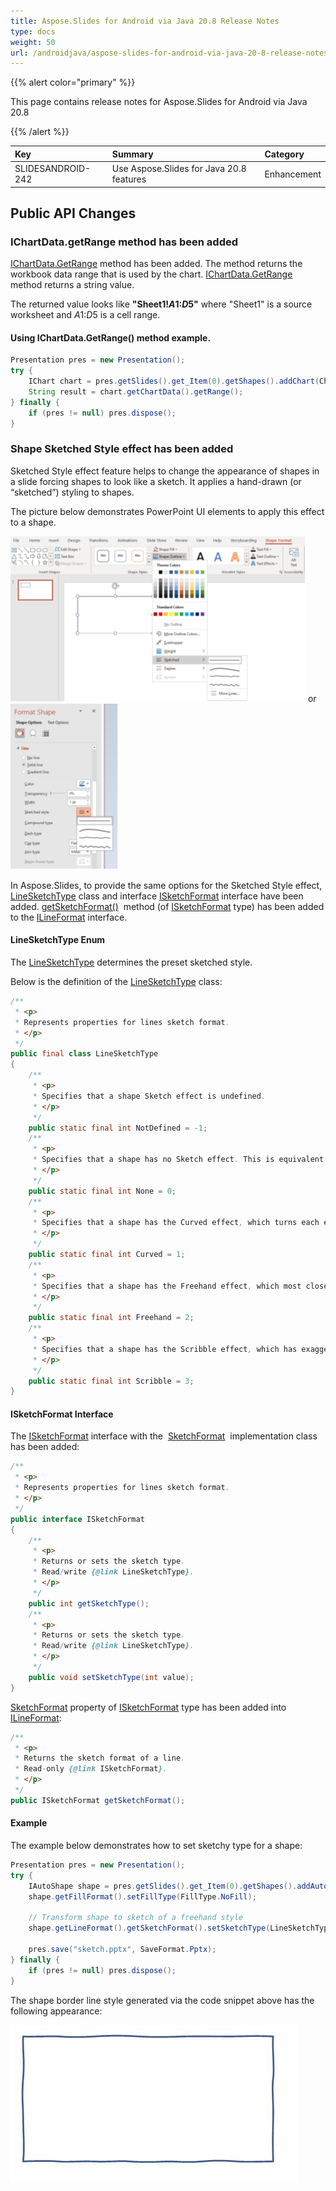 ```yaml
---
title: Aspose.Slides for Android via Java 20.8 Release Notes
type: docs
weight: 50
url: /androidjava/aspose-slides-for-android-via-java-20-8-release-notes/
---
```


{{% alert color="primary" %}} 

This page contains release notes for Aspose.Slides for Android via Java 20.8

{{% /alert %}} 

|**Key**|**Summary**|**Category**|
| :- | :- | :- |
|SLIDESANDROID-242|Use Aspose.Slides for Java 20.8 features|Enhancement|


## **Public API Changes**

### **IChartData.getRange method has been added**

[IChartData.GetRange](https://reference.aspose.com/slides/androidjava/com.aspose.slides/IChartData#getRange--) method has been added. 
The method returns the workbook data range that is used by the chart. [IChartData.GetRange](https://reference.aspose.com/slides/androidjava/com.aspose.slides/IChartData#getRange--) method returns a string value. 

The returned value looks like **"Sheet1!$A$1:$D$5"** where "Sheet1" is a source worksheet and $A$1:$D$5 is a cell range. 

#### Using IChartData.GetRange() method example.

``` java  
Presentation pres = new Presentation();
try {
    IChart chart = pres.getSlides().get_Item(0).getShapes().addChart(ChartType.ClusteredColumn, 10, 10, 400, 300);
    String result = chart.getChartData().getRange();
} finally {
    if (pres != null) pres.dispose();
}
```

### **Shape Sketched Style effect has been added**
Sketched Style effect feature helps to change the appearance of shapes in a slide forcing shapes to look like a sketch. 
It applies a hand-drawn (or “sketched”) styling to shapes.

The picture below demonstrates PowerPoint UI elements to apply this effect to a shape.

![todo:image_alt_text](aspose-slides-for-android-via-java-20-8-release-notes_1.png) or ![todo:image_alt_text](aspose-slides-for-android-via-java-20-8-release-notes_2.png)

In Aspose.Slides, to provide the same options for the Sketched Style effect, [LineSketchType](https://reference.aspose.com/slides/androidjava/com.aspose.slides/LineSketchType) class 
and interface [ISketchFormat](https://reference.aspose.com/slides/androidjava/com.aspose.slides/ISketchFormat) 
interface have been added. [getSketchFormat()](https://reference.aspose.com/slides/androidjava/com.aspose.slides/ILineFormat#getSketchFormat--) 
method (of [ISketchFormat](https://reference.aspose.com/slides/androidjava/com.aspose.slides/ISketchFormat) type) has been added to the 
[ILineFormat](https://reference.aspose.com/slides/androidjava/com.aspose.slides/ILineFormat) interface.

#### **LineSketchType Enum**

The [LineSketchType](https://reference.aspose.com/slides/androidjava/com.aspose.slides/LineSketchType) determines the preset sketched style.

Below is the definition of the [LineSketchType](https://reference.aspose.com/slides/androidjava/com.aspose.slides/LineSketchType) class: 

```java 
/**
 * <p>
 * Represents properties for lines sketch format.
 * </p>
 */
public final class LineSketchType
{
    /**
     * <p>
     * Specifies that a shape Sketch effect is undefined. 
     * </p>
     */
    public static final int NotDefined = -1;
    /**
     * <p>
     * Specifies that a shape has no Sketch effect. This is equivalent to this property being empty.
     * </p>
     */
    public static final int None = 0;
    /**
     * <p>
     * Specifies that a shape has the Curved effect, which turns each edge of the shape into one big gentle curve.
     * </p>
     */
    public static final int Curved = 1;
    /**
     * <p>
     * Specifies that a shape has the Freehand effect, which most closely resembles an imperfectly drawn line.
     * </p>
     */
    public static final int Freehand = 2;
    /**
     * <p>
     * Specifies that a shape has the Scribble effect, which has exaggerated oscillation as if drawn purposely messy.
     * </p>
     */
    public static final int Scribble = 3;
}
```

#### **ISketchFormat Interface**
The [ISketchFormat](https://reference.aspose.com/slides/androidjava/com.aspose.slides/ISketchFormat) interface with the 
[SketchFormat](https://reference.aspose.com/slides/androidjava/com.aspose.slides/SketchFormat) 
implementation class has been added:

```java 
/**
 * <p>
 * Represents properties for lines sketch format.
 * </p>
 */
public interface ISketchFormat
{
    /**
     * <p>
     * Returns or sets the sketch type.
     * Read/write {@link LineSketchType}.
     * </p>
     */
    public int getSketchType();
    /**
     * <p>
     * Returns or sets the sketch type.
     * Read/write {@link LineSketchType}.
     * </p>
     */
    public void setSketchType(int value);
}
```

[SketchFormat](https://reference.aspose.com/slides/androidjava/com.aspose.slides/SketchFormat) property of 
[ISketchFormat](https://reference.aspose.com/slides/androidjava/com.aspose.slides/ISketchFormat) type has been added into 
[ILineFormat](https://reference.aspose.com/slides/androidjava/com.aspose.slides/ILineFormat):

```java 
/**
 * <p>
 * Returns the sketch format of a line.
 * Read-only {@link ISketchFormat}.
 * </p>
 */
public ISketchFormat getSketchFormat();
```

#### **Example**
The example below demonstrates how to set sketchy type for a shape:
```java 
Presentation pres = new Presentation();
try {
    IAutoShape shape = pres.getSlides().get_Item(0).getShapes().addAutoShape(ShapeType.Rectangle, 20, 20, 300, 150);
    shape.getFillFormat().setFillType(FillType.NoFill);

    // Transform shape to sketch of a freehand style
    shape.getLineFormat().getSketchFormat().setSketchType(LineSketchType.Freehand);

    pres.save("sketch.pptx", SaveFormat.Pptx);
} finally {
    if (pres != null) pres.dispose();
}
```

The shape border line style generated via the code snippet above has the following appearance:

![todo:image_alt_text](aspose-slides-for-android-via-java-20-8-release-notes_3.png)